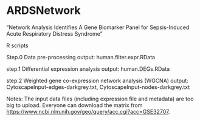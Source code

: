 # ARDSNetwork
“Network Analysis Identifies A Gene Biomarker Panel for Sepsis-Induced Acute Respiratory Distress Syndrome”

R scripts

Step.0 Data pre-processing
output: human.filter.expr.RData

step.1 Differential expression analysis
output: human.DEGs.RData

step.2 Weighted gene co-expression network analysis (WGCNA)
output: CytoscapeInput-edges-darkgrey.txt, CytoscapeInput-nodes-darkgrey.txt

Notes: The input data files (including expression file and metadata) are too big to upload. Everyone can download the matrix from https://www.ncbi.nlm.nih.gov/geo/query/acc.cgi?acc=GSE32707.

